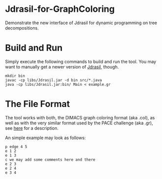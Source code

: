 # Jdrasil-for-GraphColoring
Demonstrate the new interface of Jdrasil for dynamic programming on tree decompositions.

# Build and Run
Simply execute the following commands to build and run the tool. You may want to manually get a newer version of [Jdrasil](https://maxbannach.github.io/Jdrasil/), though.
```
mkdir bin
javac -cp libs/Jdrasil.jar -d bin src/*.java
java -cp libs/Jdrasil.jar:bin/ Main < example.gr
```
# The File Format
The tool works with both, the DIMACS graph coloring format (aka .col), as well as with the very similar format used by the PACE challenge (aka .gr), see [here](https://pacechallenge.wordpress.com/pace-2016/track-a-treewidth/) for a description.

An simple example may look as follows:
```
p edge 4 5
e 1 2
e 1 3
c we may add some comments here and there
e 2 3
e 2 4
e 3 4
```

